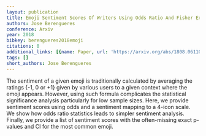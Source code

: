 ```yaml
---
layout: publication
title: Emoji Sentiment Scores Of Writers Using Odds Ratio And Fisher Exact Test
authors: Jose Berengueres
conference: Arxiv
year: 2018
bibkey: berengueres2018emoji
citations: 0
additional_links: [{name: Paper, url: 'https://arxiv.org/abs/1808.06110'}]
tags: []
short_authors: Jose Berengueres
---
```

The sentiment of a given emoji is traditionally calculated by averaging the
ratings \{-1, 0 or +1\} given by various users to a given context where the emoji
appears. However, using such formula complicates the statistical significance
analysis particularly for low sample sizes. Here, we provide sentiment scores
using odds and a sentiment mapping to a 4-icon scale. We show how odds ratio
statistics leads to simpler sentiment analysis. Finally, we provide a list of
sentiment scores with the often-missing exact p-values and CI for the most
common emoji.